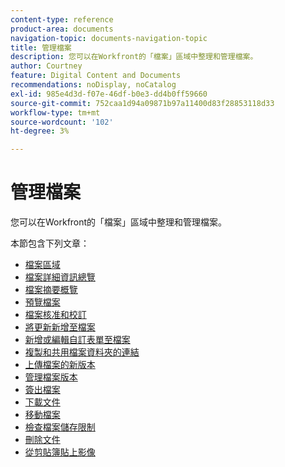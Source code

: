 ```yaml
---
content-type: reference
product-area: documents
navigation-topic: documents-navigation-topic
title: 管理檔案
description: 您可以在Workfront的「檔案」區域中整理和管理檔案。
author: Courtney
feature: Digital Content and Documents
recommendations: noDisplay, noCatalog
exl-id: 985e4d3d-f07e-46df-b0e3-dd4b0ff59660
source-git-commit: 752caa1d94a09871b97a11400d83f28853118d33
workflow-type: tm+mt
source-wordcount: '102'
ht-degree: 3%

---
```


# 管理檔案

您可以在Workfront的「檔案」區域中整理和管理檔案。

本節包含下列文章&#x200B;：

* [檔案區域](../../documents/managing-documents/documents-area.md)
* [檔案詳細資訊總覽](../../documents/managing-documents/document-details-overview.md)
* [檔案摘要概覽](../../documents/managing-documents/summary-for-documents.md)
* [預覽檔案](../../documents/managing-documents/preview-documents.md)
* [檔案核准和校訂](../../documents/managing-documents/document-approvals-and-proofing.md)
* [將更新新增至檔案](../../documents/managing-documents/add-update-documents.md)
* [新增或編輯自訂表單至檔案](../../documents/managing-documents/add-custom-form-documents.md)
* [複製和共用檔案資料夾的連結](/help/quicksilver/documents/managing-documents/copy-a-doc-folder-url.md)
* [上傳檔案的新版本](../../documents/managing-documents/upload-new-document-version.md)
* [管理檔案版本](../../documents/managing-documents/manage-document-versions.md)
* [簽出檔案](../../documents/managing-documents/check-out-documents.md)
* [下載文件](../../documents/managing-documents/download-documents.md)
* [移動檔案](../../documents/managing-documents/move-documents.md)
* [檢查檔案儲存限制](../../documents/managing-documents/check-document-storage.md)
* [刪除文件](../../documents/managing-documents/delete-documents.md)
* [從剪貼簿貼上影像](../../documents/managing-documents/paste-image-clipboard.md)
